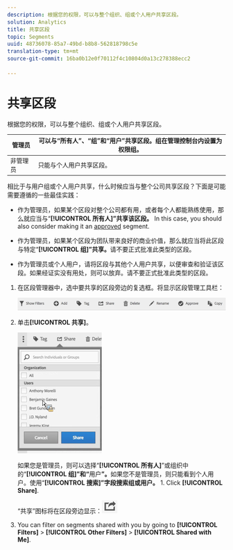 ```yaml
---
description: 根据您的权限，可以与整个组织、组或个人用户共享区段。
solution: Analytics
title: 共享区段
topic: Segments
uuid: 48736078-85a7-49bd-b8b8-562818798c5e
translation-type: tm+mt
source-git-commit: 16ba0b12e0f70112f4c10804d0a13c278388ecc2

---
```



# 共享区段

根据您的权限，可以与整个组织、组或个人用户共享区段。

| 管理员 | 可以与“所有人”、“组”和“用户”共享区段。组在管理控制台内设置为权限组。 |
|---|---|
| 非管理员 | 只能与个人用户共享区段。 |

相比于与用户组或个人用户共享，什么时候应当与整个公司共享区段？下面是可能需要遵循的一些最佳实践：

* 作为管理员，如果某个区段对整个公司都有用，或者每个人都能熟练使用，那么就应当与“**[!UICONTROL 所有人]”共享该区段。** In this case, you should also consider making it an [approved](/help/components/c-segmentation/c-segmentation-workflow/seg-approve.md) segment.

* 作为管理员，如果某个区段为团队带来良好的商业价值，那么就应当将此区段与特定“**[!UICONTROL 组]”共享。**&#x200B;请不要正式批准此类型的区段。
* 作为管理员或个人用户，请将区段与其他个人用户共享，以便审查和验证该区段。如果经证实没有用处，则可以放弃。请不要正式批准此类型的区段。

1. 在区段管理器中，选中要共享的区段旁边的复选框。将显示区段管理工具栏：

   ![](assets/segment_mgmt_toolbar.png)

1. 单击&#x200B;**[!UICONTROL 共享]**。

   ![](assets/sharing_segments.png)

   如果您是管理员，则可以选择“**[!UICONTROL 所有人]**”或组织中的“**[!UICONTROL 组]”和“**&#x200B;用户&#x200B;**”。**&#x200B;如果您不是管理员，则只能看到个人用户。使用“**[!UICONTROL 搜索]”字段搜索组或用户。** 1. Click **[!UICONTROL Share]**.

   “共享”图标将在区段旁边显示：![](assets/share_icon.png)

1. You can filter on segments shared with you by going to **[!UICONTROL Filters]** &gt; **[!UICONTROL Other Filters]** &gt; **[!UICONTROL Shared with Me]**.
